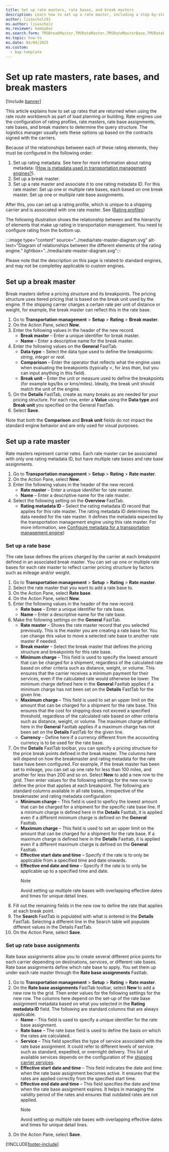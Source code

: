```yaml
---
title: Set up rate masters, rate bases, and break masters
description: Learn how to set up a rate master, including a step-by-step process for setting up break masters using the USMF demo data company. 
author: lisascholz91
ms.author: lisascholz
ms.reviewer: kamaybac
ms.search.form: TMSBreakMaster,TMSRateMaster,TMSRateMasterBase,TMSRateBaseType, TMSRouteWorkbench
ms.topic: how-to
ms.date: 04/04/2025
ms.custom: 
  - bap-template
---
```


# Set up rate masters, rate bases, and break masters

[!include [banner](../../includes/banner.md)]

This article explains how to set up rates that are returned when using the rate route workbench as part of load planning or building. Rate engines use the configuration of rating profiles, rate masters, rate base assignments, rate bases, and break masters to determine the query structure. The logistics manager usually sets these options up based on the contracts signed with the carriers.

Because of the relationships between each of these rating elements, they must be configured in the following order:

1. Set up rating metadata. See here for more information about rating metadata: ([How is metadata used in transportation management engines?](https://review.learn.microsoft.com/en-us/dynamics365/supply-chain/transportation/transportation-management-engines?branch=main#how-is-metadata-used-in-transportation-management-engines)).
1. Set up a break master.
1. Set up a rate master and associate it to one rating metadata ID. For this rate master:
        Set up one or multiple rate bases, each based on one break master.
        Set up one or multiple rate base assignments.

After this, you can set up a rating profile, which is unique to a shipping carrier and is associated with one rate master. See ([Rating profiles](https://review.learn.microsoft.com/en-us/dynamics365/supply-chain/transportation/tasks/setup-a-rating-profile?branch=main))

The following illustration shows the relationship between and the hierarchy of elements that make up rating in transportation management. You need to configure rating from the bottom up.

:::image type="content" source="../media/rate-master-diagram.svg" alt-text="Diagram of relationships between the different elements of the rating engine." lightbox="../media/rate-master-diagram.svg":::

Please note that the description on this page is related to standard engines, and may not be completley applicable to custom engines.

## Set up a break master

Break masters define a pricing structure and its breakpoints. The pricing structure uses tiered pricing that is based on the break unit used by the engine. If the shipping carrier charges a certain rate per unit of distance or weight, for example, the break master can reflect this in the rate base.

1. Go to **Transportation management** \> **Setup** \> **Rating** \> **Break master**.
1. On the Action Pane, select **New**.
1. Enter the following values in the header of the new record.
    - **Break master** – Enter a unique identifier for break master.
    - **Name** – Enter a descriptive name for the break master.
1. Enter the following values on the **General** FastTab.
    - **Data type** – Select the data type used to define the breakpoints: *string*, *integer* or *real*.
    - **Comparison** – Enter the operator that reflects what the engine uses when evaluating the breakpoints (typically *\<*, for *less than*, but you can input anything in this field). 
    - **Break unit** – Enter the unit or measure used to define the breakpoints (for example kgs/lbs or kms/miles). Ideally, the break unit should match the unit of the engine. 
1. On the **Details** FastTab, create as many breaks as are needed for your pricing structure. For each row, enter a **Value** using the **Data type** and **Break unit** you specified on the General FastTab.
1. Select **Save**.

Note that both the **Comparison** and **Break unit** fields do not impact the standard engine behavior and are only used for visual purposes.

## Set up a rate master

Rate masters represent carrier rates. Each rate master can be associated with only one rating metadata ID, but have multiple rate bases and rate base assignments.

1. Go to **Transportation management** \> **Setup** \> **Rating** \> **Rate master**.
1. On the Action Pane, select **New**.
1. Enter the following values in the header of the new record.
    - **Rate master** – Enter a unique identifier for rate master.
    - **Name** – Enter a descriptive name for the rate master.
1. Select the following setting on the **Overview** FastTab.
    - **Rating metadata ID** – Select the rating metadata ID record that applies for this rate master. The rating metadata ID determines the data needed for the rate master. It defines the metadata expected by the transportation management engine using this rate master. For more information, see [Configure metadata for a transportation management engine](dynamics365/supply-chain/transportation/transportation-management-engines?branch=main#how-do-i-configure-metadata-for-a-transportation-management-engine))

### Set up a rate base

The rate base defines the prices charged by the carrier at each breakpoint defined in an associated break master. You can set up one or multiple rate bases for each rate master to reflect carrier pricing structure by factors such as mileage and/or weight.

1. Go to **Transportation management** \> **Setup** \> **Rating** \> **Rate master**.
1. Select the rate master that you want to add a rate base to.
1. On the Action Pane, select **Rate base**.
1. On the Action Pane, select **New**.
1. Enter the following values in the header of the new record.
    - **Rate base** – Enter a unique identifier for rate base.
    - **Name** – Enter a descriptive name for the rate base.
1. Make the following settings on the **General** FastTab.
    - **Rate master** – Shows the rate master record that you selected previously. This is the master you are creating a rate base for. You can change this value to move a selected rate base to another rate master if needed.
    - **Break master** – Select the break master that defines the pricing structure and breakpoints for this rate base.
    - **Minimum charge** – This field is used to specify the lowest amount that can be charged for a shipment, regardless of the calculated rate based on other criteria such as distance, weight, or volume. This ensures that the carrier receives a minimum payment for their services, even if the calculated rate would otherwise be lower. The minimum charge defined here in the **General** Fasttab applies if a minimum charge has not been set on the **Details** FastTab for the given line.
    - **Maximum charge** – This field is used to set an upper limit on the amount that can be charged for a shipment for the rate base. This ensures that the cost for shipping does not exceed a specified threshold, regardless of the calculated rate based on other criteria such as distance, weight, or volume. The maximum charge defined here in the **General** Fasttab applies if a maximum charge has not been set on the **Details** FastTab for the given line.
    - **Currency** – Define here if a currency different from the accounting currency is to be used for the rate base. 
1. On the **Details** FastTab toolbar, you can specify a pricing structure for the price break points defined in the break master. The columns here will depend on how the breakmaster and rating metadata for the rate base have been configured. For example, if the break master has been set to mileage, you can set up one rate for less than 100 miles, and another for less than 200 and so on. Select **New** to add a new row to the grid. Then enter values for the following settings for the new row to define the price that applies at each breakpoint. The following are standard columns available in all rate bases, irrespective of the breakmaster and rating metadata configuration:
    - **Minimum charge** – This field is used to speficy the lowest amount that can be charged for a shipment for the specific rate base line. If a minimum charge is defined here in the **Details** Fasttab, it is applied even if a different minimum charge is defined on the **General** Fasttab.
    - **Maximum charge** – This field is used to set an upper limit on the amount that can be charged for a shipment for the rate base. If a maximum charge is defined here in the **Details** Fasttab, it is applied even if a different maximum charge is defined on the **General** Fasttab.
    - **Effective start date and time** – Specify if the rate is to only be applicable from a specified time and date onwards.
    - **Effective end date and time** – Specify if the rate is to only be applicable up to a specified time and date.
        > [!NOTE]
        > Avoid setting up multiple rate bases with overlapping effective dates and times for unique detail lines.
1. Fill out the remaining fields in the new row to define the rate that applies at each break point.   
1. The **Search** FastTab is populated with what is entered in the **Details** FastTab. Selecting a different line in the Search table will populate different values in the Details FastTab.
1. On the Action Pane, select **Save**.

### Set up rate base assignments

Rate base assignments allow you to create several different price points for each carrier depending on destinations, services, or different rate bases. Rate base assignments define which rate base to apply. You set them up under each rate master through the **Rate base assignments** Fasttab.

1. Go to **Transportation management** \> **Setup** \> **Rating** \> **Rate master**.
1. On the **Rate base assignments** FastTab toolbar, select **New** to add a new row to the grid. Then enter values for the following settings for the new row. The columns here depend on the set-up of the rate base assignment metadata based on what you selected in the **Rating metadata ID** field. The following are standard columns that are always applicable.
    - **Name** – This field is used to specify a unique identifier for the rate base assignment. 
    - **Rate base** – The rate base field is used to define the basis on which the rates are calculated. 
    - **Service** – This field specifies the type of service associated with the rate base assignment. It could refer to different levels of service such as standard, expedited, or overnight delivery. This list of available services depends on the configuration of the [shipping carrier services](set-up-shipping-carriers?branch=main#create-the-necessary-services-for-the-shipping-carrier).
    - **Effective start date and time** – This field indicates the date and time when the rate base assignment becomes active. It ensures that the rates are applied correctly from the specified start time.
    - **Effective end date and time** – This field specifies the date and time when the rate base assignment expires. It helps in managing the validity period of the rates and ensures that outdated rates are not applied.
        > [!NOTE]
        > Avoid setting up multiple rate bases with overlapping effective dates and times for unique detail lines.
1. On the Action Pane, select **Save**.

[!INCLUDE[footer-include](../../../includes/footer-banner.md)]
